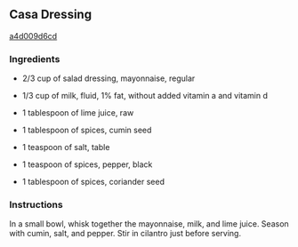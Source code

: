 ## Casa Dressing

[a4d009d6cd](http://allrecipes.com/recipe/casa-dressing/)

### Ingredients

 - 2/3 cup of salad dressing, mayonnaise, regular

 - 1/3 cup of milk, fluid, 1% fat, without added vitamin a and vitamin d

 - 1 tablespoon of lime juice, raw

 - 1 tablespoon of spices, cumin seed

 - 1 teaspoon of salt, table

 - 1 teaspoon of spices, pepper, black

 - 1 tablespoon of spices, coriander seed

### Instructions

In a small bowl, whisk together the mayonnaise, milk, and lime juice. Season with cumin, salt, and pepper. Stir in cilantro just before serving.